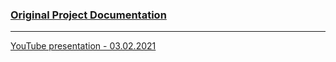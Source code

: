 ### [Original Project Documentation](https://drive.google.com/drive/folders/1mUzc4kVq7UYjaU_0GXKjfUJeZsXiwppX?usp=sharing)

---

[YouTube presentation - 03.02.2021](https://drive.google.com/drive/folders/0B3RpqTqBU2rgfnR5TFhCYU9FdnltS1pkZ2RocnNPeVU5dHpYNXl5ajFqenE2VWhrTWNmdkE?resourcekey=0-gt8AAJpxzmJH8Xy47_LolQ&usp=sharing)
